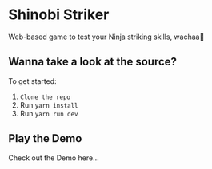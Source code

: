 # Shinobi Striker

Web-based game to test your Ninja striking skills, wachaa🥷

## Wanna take a look at the source?

To get started:

1. `Clone the repo`
2. Run `yarn install`
3. Run `yarn run dev`

## Play the Demo

Check out the Demo here...
